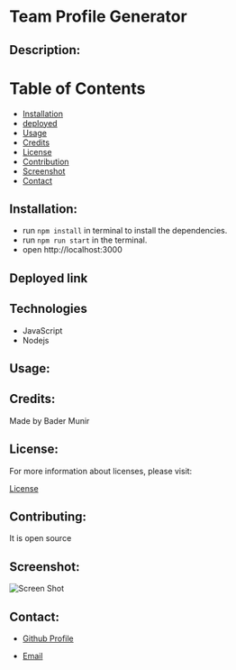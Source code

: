 # Team Profile Generator

  
  ## Description:


  # Table of Contents

   
  - [Installation](#installation)
  - [deployed](#deployed-link)
  - [Usage](#usage)
  - [Credits](#credits)
  - [License](#license)
  - [Contribution](#contributing)
  - [Screenshot](#screenshot)
  - [Contact](#contacts)

  
  ## Installation:

  * run ```npm install``` in terminal to install the dependencies. 
  * run  ```npm run start``` in the terminal.
  * open http://localhost:3000
  

  ## Deployed link

  
  ## Technologies
  - JavaScript
  - Nodejs

  ## Usage:



  ## Credits:

  Made by Bader Munir


  ## License:

  For more information about licenses, please visit:

  [License](https://opensource.org/licenses/MIT)


  ## Contributing:
  
  It is open source

  ## Screenshot:

  ![Screen Shot](./src/teamgenerator.png)

  
  ## Contact:

  - [Github Profile](https://github.com/XBaderM)

  - [Email](bader.munir18@googlemail.com)
  
 

